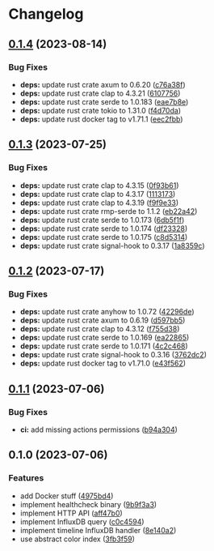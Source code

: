 # Changelog

## [0.1.4](https://github.com/cailloumajor/influxdb-compute-api/compare/v0.1.3...v0.1.4) (2023-08-14)


### Bug Fixes

* **deps:** update rust crate axum to 0.6.20 ([c76a38f](https://github.com/cailloumajor/influxdb-compute-api/commit/c76a38f5320609cca910f5808be3356101d642b9))
* **deps:** update rust crate clap to 4.3.21 ([6107756](https://github.com/cailloumajor/influxdb-compute-api/commit/6107756a924872dc05f76f21c529e381c9098979))
* **deps:** update rust crate serde to 1.0.183 ([eae7b8e](https://github.com/cailloumajor/influxdb-compute-api/commit/eae7b8eb7ce95f85b6fd0b940c256f79fc2ace02))
* **deps:** update rust crate tokio to 1.31.0 ([f4d70da](https://github.com/cailloumajor/influxdb-compute-api/commit/f4d70da418e2b3466a3d6f8f65c7a729996adfa7))
* **deps:** update rust docker tag to v1.71.1 ([eec2fbb](https://github.com/cailloumajor/influxdb-compute-api/commit/eec2fbbda4e57fec394a8c3ac53dcedb1dc67083))

## [0.1.3](https://github.com/cailloumajor/influxdb-compute-api/compare/v0.1.2...v0.1.3) (2023-07-25)


### Bug Fixes

* **deps:** update rust crate clap to 4.3.15 ([0f93b61](https://github.com/cailloumajor/influxdb-compute-api/commit/0f93b614345fd09795dc5b9a0e00fcc058f2cd1c))
* **deps:** update rust crate clap to 4.3.17 ([1113173](https://github.com/cailloumajor/influxdb-compute-api/commit/1113173386502709c8f3aa16a8ddd2927187d707))
* **deps:** update rust crate clap to 4.3.19 ([f9f9e33](https://github.com/cailloumajor/influxdb-compute-api/commit/f9f9e33bf7959c2db7cdc39705c653661e67c430))
* **deps:** update rust crate rmp-serde to 1.1.2 ([eb22a42](https://github.com/cailloumajor/influxdb-compute-api/commit/eb22a42dbd328ee091e7671d0cc56cbb3a229172))
* **deps:** update rust crate serde to 1.0.173 ([6db5f1f](https://github.com/cailloumajor/influxdb-compute-api/commit/6db5f1f57fbd2d06794e858eb58a7f57588ed393))
* **deps:** update rust crate serde to 1.0.174 ([df23328](https://github.com/cailloumajor/influxdb-compute-api/commit/df23328e27b34925cdd227e1cad624ece52361c2))
* **deps:** update rust crate serde to 1.0.175 ([c8d5314](https://github.com/cailloumajor/influxdb-compute-api/commit/c8d5314f2b70097b264abae61ef7b5f2fef0f7ff))
* **deps:** update rust crate signal-hook to 0.3.17 ([1a8359c](https://github.com/cailloumajor/influxdb-compute-api/commit/1a8359c7231c29750288c3fb16eccf98ba602936))

## [0.1.2](https://github.com/cailloumajor/influxdb-compute-api/compare/v0.1.1...v0.1.2) (2023-07-17)


### Bug Fixes

* **deps:** update rust crate anyhow to 1.0.72 ([42296de](https://github.com/cailloumajor/influxdb-compute-api/commit/42296de7f83f4abc352a8bc2b9d180f4df54b184))
* **deps:** update rust crate axum to 0.6.19 ([d597bb5](https://github.com/cailloumajor/influxdb-compute-api/commit/d597bb5c6dea6bb01bec5c0a88e3562d59d9e5a8))
* **deps:** update rust crate clap to 4.3.12 ([f755d38](https://github.com/cailloumajor/influxdb-compute-api/commit/f755d38b9753713f7e4d8c59e88d250c7c136599))
* **deps:** update rust crate serde to 1.0.169 ([ea22865](https://github.com/cailloumajor/influxdb-compute-api/commit/ea22865f6618c06a498dd206fb1dbe03383908b1))
* **deps:** update rust crate serde to 1.0.171 ([4c2c468](https://github.com/cailloumajor/influxdb-compute-api/commit/4c2c4686d508fd6a7a36c98ba4740f4e66d2c01f))
* **deps:** update rust crate signal-hook to 0.3.16 ([3762dc2](https://github.com/cailloumajor/influxdb-compute-api/commit/3762dc23b0b98a93f43058014438a03b9fa90446))
* **deps:** update rust docker tag to v1.71.0 ([e43f562](https://github.com/cailloumajor/influxdb-compute-api/commit/e43f5622b0dd17ddbb26810c99568845f27c651e))

## [0.1.1](https://github.com/cailloumajor/influxdb-compute-api/compare/v0.1.0...v0.1.1) (2023-07-06)


### Bug Fixes

* **ci:** add missing actions permissions ([b94a304](https://github.com/cailloumajor/influxdb-compute-api/commit/b94a304f0876538e5f32a416ada348f3d105dad9))

## 0.1.0 (2023-07-06)


### Features

* add Docker stuff ([4975bd4](https://github.com/cailloumajor/influxdb-compute-api/commit/4975bd4e67c6f62524b64fa982d990bc82eabfe5))
* implement healthcheck binary ([9b9f3a3](https://github.com/cailloumajor/influxdb-compute-api/commit/9b9f3a37db4ccd5dc1de1fe7cf17c9eec019ca46))
* implement HTTP API ([aff47b0](https://github.com/cailloumajor/influxdb-compute-api/commit/aff47b095078528c72f9aa3520b21337bec6cf65))
* implement InfluxDB query ([c0c4594](https://github.com/cailloumajor/influxdb-compute-api/commit/c0c4594d0d63d443c82bd4dfb78215512447d766))
* implement timeline InfluxDB handler ([8e140a2](https://github.com/cailloumajor/influxdb-compute-api/commit/8e140a2088986c77bd8007b524cb944480c68eb7))
* use abstract color index ([3fb3f59](https://github.com/cailloumajor/influxdb-compute-api/commit/3fb3f599b738b7b23f5e7fe49e2fa557791b9992))
